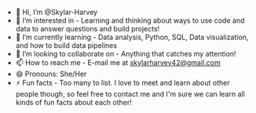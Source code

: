 - 👋 Hi, I’m @Skylar-Harvey
- 👀 I’m interested in - Learning and thinking about ways to use code and data to answer questions and build projects!
- 🌱 I’m currently learning - Data analysis, Python, SQL, Data visualization, and how to build data pipelines
- 💞️ I’m looking to collaborate on - Anything that catches my attention!
- 📫 How to reach me - E-mail me at skylarharvey42@gmail.com
- 😄 Pronouns: She/Her
- ⚡ Fun facts - Too many to list. I love to meet and learn about other people though, so feel free to contact me and I'm sure we can learn all kinds of fun facts about each other!

<!---
Skylar-Harvey/Skylar-Harvey is a ✨ special ✨ repository because its `README.md` (this file) appears on your GitHub profile.
You can click the Preview link to take a look at your changes.
--->
